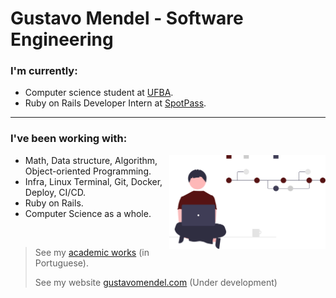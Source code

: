 # Gustavo Mendel - Software Engineering

<h3 align="left">I'm currently:</h3>

* Computer science student at [UFBA](https://bcc.ufba.br).
* Ruby on Rails Developer Intern at [SpotPass](http://www.spotpass.com.br/).

---

<h3 align="left">I've been working with:</h3>
<img src="img.svg" width="250" align="right">

- Math, Data structure, Algorithm, Object-oriented Programming.
- Infra, Linux Terminal, Git, Docker, Deploy, CI/CD.
- Ruby on Rails.
- Computer Science as a whole.

<br>

> See my [academic works](https://github.com/mende1/projetos-da-faculdade) (in Portuguese).
> 
> See my website [gustavomendel.com](https://gustavomendel.com) (Under development)
